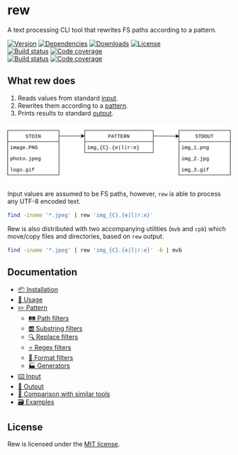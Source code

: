 # rew

A text processing CLI tool that rewrites FS paths according to a pattern.

[![Version](https://img.shields.io/crates/v/rew.svg)](https://crates.io/crates/rew)
[![Dependencies](https://deps.rs/repo/github/jpikl/rew/status.svg)](https://deps.rs/repo/github/jpikl/rew)
[![Downloads](https://img.shields.io/crates/d/rew)](https://crates.io/crates/rew)
[![License](https://img.shields.io/crates/l/rew.svg)](https://github.com/jpikl/rew/blob/master/LICENSE.md)
<br>
[![Build status](https://img.shields.io/github/workflow/status/jpikl/rew/Build/master?event=push&label=build%20%28master%29&logo=github)](https://github.com/jpikl/rew/actions?query=workflow%3ABuild+branch%3Amaster)
[![Code coverage](https://img.shields.io/codecov/c/github/jpikl/rew/master?label=coverage%20%28master%29&logo=codecov&token=9K88E1ZCBU)](https://codecov.io/gh/jpikl/rew/branch/master)
<br>
[![Build status](https://img.shields.io/github/workflow/status/jpikl/rew/Build/develop?event=push&label=build%20%28develop%29&logo=github)](https://github.com/jpikl/rew/actions?query=workflow%3ABuild+branch%3Adevelop)
[![Code coverage](https://img.shields.io/codecov/c/github/jpikl/rew/develop?label=coverage%20%28develop%29&logo=codecov&token=9K88E1ZCBU)](https://codecov.io/gh/jpikl/rew/branch/develop)

## What rew does

1. Reads values from standard [input](https://jpikl.github.io/rew/input.html).
2. Rewrites them according to a [pattern](https://jpikl.github.io/rew/pattern.html).
3. Prints results to standard [output](https://jpikl.github.io/rew/output.html).

![What rew does](docs/images/diagram.svg)

Input values are assumed to be FS paths, however, `rew` is able to process any UTF-8 encoded text.

```bash
find -iname '*.jpeg' | rew 'img_{C}.{e|l|r:e}'
```

Rew is also distributed with two accompanying utilities (`mvb` and `cpb`) which move/copy files and directories, based on `rew` output.

```bash
find -iname '*.jpeg' | rew 'img_{C}.{e|l|r:e}' -b | mvb
```

## Documentation

- [📦 Installation](https://jpikl.github.io/rew/installation.html)
- [🚀 Usage](https://jpikl.github.io/rew/usage.html)
- [✏️ Pattern](https://jpikl.github.io/rew/pattern.html)
  - [🛤 Path filters](https://jpikl.github.io/rew/filters/path.html)
  - [🆎 Substring filters](https://jpikl.github.io/rew/filters/substr.html)
  - [🔍 Replace filters](https://jpikl.github.io/rew/filters/replace.html)
  - [⭐️ Regex filters](https://jpikl.github.io/rew/filters/regex.html)
  - [🎨 Format filters](https://jpikl.github.io/rew/filters/format.html)
  - [🏭 Generators](https://jpikl.github.io/rew/filters/generators.html)
- [⌨️ Input](https://jpikl.github.io/rew/input.html)
- [💬 Output](https://jpikl.github.io/rew/output.html)
- [🔬 Comparison with similar tools](https://jpikl.github.io/rew/comparison.html)
- [🗃 Examples](https://jpikl.github.io/rew/examples.html)

## License

Rew is licensed under the [MIT license](LICENSE.md).
